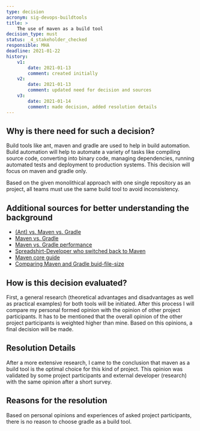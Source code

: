 ```yaml
---
type: decision
acronym: sig-devops-buildtools
title: >
    The use of maven as a build tool 
decision_type: must
status: _4_stakeholder_checked 
responsible: MHA
deadline: 2021-01-22
history:
    v1:
        date: 2021-01-13
        comment: created initially
    v2:
        date: 2021-01-13
        comment: updated need for decision and sources
    v3:
        date: 2021-01-14
        comment: made decision, added resolution details
---
```


## Why is there need for such a decision?

Build tools like ant, maven and gradle are used to help in build automation. Build automation will help to automate a variety of tasks like compiling source code, converting into binary code, managing dependencies, running automated tests and deployment to production systems. This decision will focus on maven and gradle only.

Based on the given monolithical approach with one single repository as an project, all teams must use the same build tool to avoid inconsistency.

## Additional sources for better understanding the background

- [(Ant) vs. Maven vs. Gradle](https://www.baeldung.com/ant-maven-gradle)
- [Maven vs. Gradle](https://gradle.org/maven-vs-gradle/)
- [Maven vs. Gradle performance](https://gradle.org/gradle-vs-maven-performance/)
- [Spreadshirt-Developer who switched back to Maven](https://phauer.com/2018/moving-back-from-gradle-to-maven/)
- [Maven core guide](https://www.baeldung.com/maven)
- [Comparing Maven and Gradle buid-file-size](https://miro.medium.com/max/2676/1*JFMnZ7hLx94LlZ6p-29PbA.png)

## How is this decision evaluated?

First, a general research (theoretical advantages and disadvantages as well as practical examples) for both tools will be initiated. After this process I will compare my personal formed opinion with the opinion of other project participants. 
It has to be mentioned that the overall opinion of the other project participants is weighted higher than mine. Based on this opinions, a final decision will be made.

## Resolution Details

After a more extensive research, I came to the conclusion that maven as a build tool is the optimal choice for this kind of project. This opinion was validated by some project participants and external developer (research) with the same opinion after a short survey.


## Reasons for the resolution

Based on personal opinions and experiences of asked project participants, there is no reason to choose gradle as a build tool.

